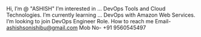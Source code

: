  Hi, I’m @ "ASHISH"
 I’m interested in ... DevOps Tools and Cloud Technologies.
 I’m currently learning ... DevOps with Amazon Web Services.
 I’m looking to join DevOps Engineer Role.
 How to reach me
            Email- ashishsonishibu@gmail.com
            Mob No- +91 9560545497		
